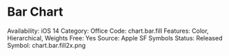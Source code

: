 # Bar Chart

Availability: iOS 14
Category: Office
Code: chart.bar.fill
Features: Color, Hierarchical, Weights
Free: Yes
Source: Apple SF Symbols
Status: Released
Symbol: chart.bar.fill2x.png